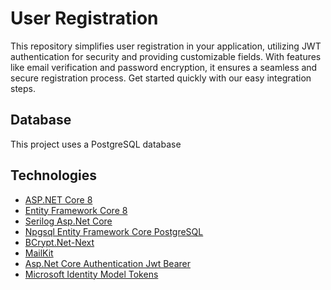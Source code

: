 # User Registration 
This repository simplifies user registration in your application, utilizing JWT authentication for security and providing customizable fields. With features like email verification and password encryption, it ensures a seamless and secure registration process. Get started quickly with our easy integration steps.

## Database
This project uses a PostgreSQL database

## Technologies
* [ASP.NET Core 8](https://docs.microsoft.com/en-us/aspnet/core/introduction-to-aspnet-core)
* [Entity Framework Core 8](https://docs.microsoft.com/en-us/ef/core/)
* [Serilog Asp.Net Core](https://github.com/serilog/serilog-aspnetcore)
* [Npgsql Entity Framework Core PostgreSQL](https://github.com/npgsql/efcore.pg)
* [BCrypt.Net-Next](https://github.com/BcryptNet/bcrypt.net)
* [MailKit](http://www.mimekit.net/)
* [Asp.Net Core Authentication Jwt Bearer](https://dotnet.microsoft.com/en-us/apps/aspnet)
* [Microsoft Identity Model Tokens](https://github.com/AzureAD/azure-activedirectory-identitymodel-extensions-for-dotnet)

  
